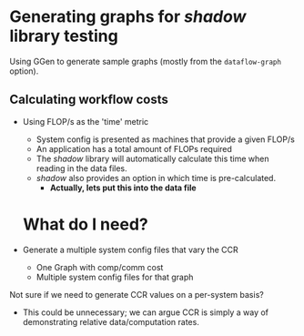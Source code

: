 # Generating graphs for _shadow_ library testing

Using GGen to generate sample graphs (mostly from the `dataflow-graph` option). 

## Calculating workflow costs 

* Using FLOP/s as the 'time' metric
    * System config is presented as machines that provide a given FLOP/s 
    * An application has a total amount of FLOPs required 
    * The _shadow_ library will automatically calculate this time when reading in the data files. 
    * _shadow_ also provides an option in which time is pre-calculated.
        * **Actually, lets put this into the data file**
        
        
   # What do I need?

* Generate a multiple system config files that vary the CCR
    * One Graph with comp/comm cost
    * Multiple system config files for that graph

Not sure if we need to generate CCR values on a per-system basis? 

* This could be unnecessary; we can argue CCR is simply a way of demonstrating relative data/computation rates.
 